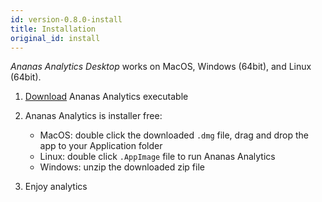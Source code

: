 ```yaml
---
id: version-0.8.0-install
title: Installation
original_id: install
---
```


*Ananas Analytics Desktop* works on MacOS, Windows (64bit), and Linux (64bit). 

1. [Download](../downloads/overview) Ananas Analytics executable 

2. Ananas Analytics is installer free:
	- MacOS: double click the downloaded `.dmg` file, drag and drop the app to your Application folder 
	- Linux: double click `.AppImage` file to run Ananas Analytics
	- Windows: unzip the downloaded zip file

3. Enjoy analytics

